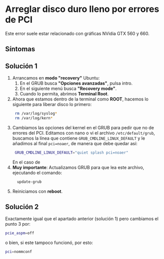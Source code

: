 # Arreglar disco duro lleno por errores de PCI

Este error suele estar relacionado con gráficas NVidia GTX 560 y 660. 

## Síntomas



## Solución 1

1. Arrancamos en **modo "recovery"** Ubuntu:
   1. En el GRUB busca **"Opciones avanzadas"**, pulsa intro.
   2. En el siguiente menú busca **"Recovery mode"**.
   3. Cuando lo permita, abrimos **Terminal Root**.
2. Ahora que estamos dentro de la terminal como **ROOT**, hacemos lo siguiente para liberar disco lo primero:
   ```bash
    rm /var/log/syslog*
    rm /var/log/kern*
   ```
3. Cambiamos las opciones del kernel en el GRUB para pedir que no de errores del PCI. Editamos con nano o vi el archivo `/etc/default/grub`, buscamos la línea que contiene `GRUB_CMDLINE_LINUX_DEFAULT` y le añadimos al final `pci=noaer`, de manera que debe quedar así:
   ```bash
    GRUB_CMDLINE_LINUX_DEFAULT="quiet splash pci=noaer"
   ```
   En el caso de 
4. **Muy importante**: Actualizamos GRUB para que lea este archivo, ejecutando el comando:
    ```bash
      update-grub
    ```
5. Reiniciamos con **reboot**.

## Solución 2

Exactamente igual que el apartado anterior (solución 1) pero cambiamos el punto 3 por:

```bash
pcie_aspm=off
```

o bien, si este tampoco funcionó, por esto:

 ```bash
pci=nommconf
```
